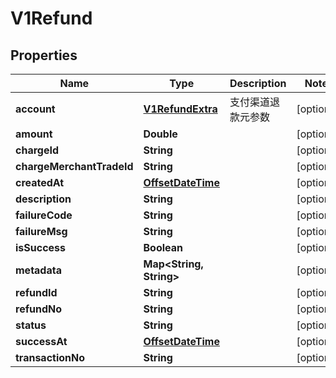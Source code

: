 
# V1Refund

## Properties
Name | Type | Description | Notes
------------ | ------------- | ------------- | -------------
**account** | [**V1RefundExtra**](V1RefundExtra.md) | 支付渠道退款元参数 |  [optional]
**amount** | **Double** |  |  [optional]
**chargeId** | **String** |  |  [optional]
**chargeMerchantTradeId** | **String** |  |  [optional]
**createdAt** | [**OffsetDateTime**](OffsetDateTime.md) |  |  [optional]
**description** | **String** |  |  [optional]
**failureCode** | **String** |  |  [optional]
**failureMsg** | **String** |  |  [optional]
**isSuccess** | **Boolean** |  |  [optional]
**metadata** | **Map&lt;String, String&gt;** |  |  [optional]
**refundId** | **String** |  |  [optional]
**refundNo** | **String** |  |  [optional]
**status** | **String** |  |  [optional]
**successAt** | [**OffsetDateTime**](OffsetDateTime.md) |  |  [optional]
**transactionNo** | **String** |  |  [optional]



